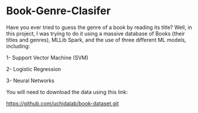 # Book-Genre-Clasifer
Have you ever tried to guess the genre of a book by reading its title? Well, in this project, I was trying to do it using a massive database of Books (their titles and genres), MLLib Spark, and the use of three different ML models, including:

1- Support Vector Machine (SVM)

2- Logistic Regression

3- Neural Networks

You will need to download the data using this link:

  https://github.com/uchidalab/book-dataset.git
